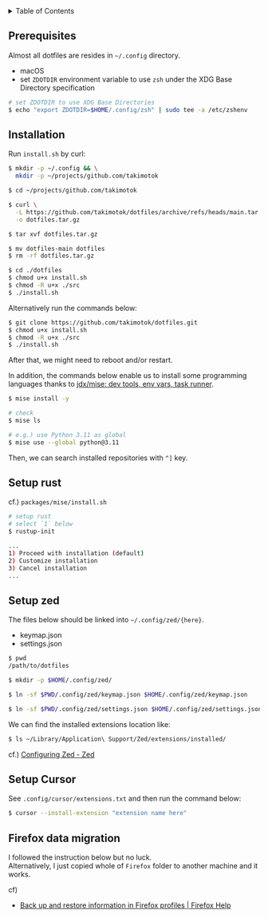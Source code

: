 <!-- TABLE OF CONTENTS -->
<details>
  <summary>Table of Contents</summary>
  <ol>
    <li><a href="#prerequisites">Prerequisites</a></li>
    <li><a href="#installation">Installation</a></li>
  </ol>
</details>

## Prerequisites

Almost all dotfiles are resides in `~/.config` directory.

- macOS
- set `ZDOTDIR` environment variable to use `zsh` under the XDG Base Directory specification

```sh
# set ZDOTDIR to use XDG Base Directories
$ echo "export ZDOTDIR=$HOME/.config/zsh" | sudo tee -a /etc/zshenv
```

## Installation

Run `install.sh` by curl:

```sh
$ mkdir -p ~/.config && \
  mkdir -p ~/projects/github.com/takimotok

$ cd ~/projects/github.com/takimotok

$ curl \
  -L https://github.com/takimotok/dotfiles/archive/refs/heads/main.tar.gz \
  -o dotfiles.tar.gz

$ tar xvf dotfiles.tar.gz

$ mv dotfiles-main dotfiles
$ rm -rf dotfiles.tar.gz

$ cd ./dotfiles
$ chmod u+x install.sh
$ chmod -R u+x ./src
$ ./install.sh
```

Alternatively run the commands below:

```sh
$ git clone https://github.com/takimotok/dotfiles.git
$ chmod u+x install.sh
$ chmod -R u+x ./src
$ ./install.sh
```

After that, we might need to reboot and/or restart.

In addition, the commands below enable us to install some programming languages thanks to [jdx/mise: dev tools, env vars, task runner](https://github.com/jdx/mise).

```sh
$ mise install -y

# check
$ mise ls

# e.g.) use Python 3.11 as global
$ mise use --global python@3.11
```

Then, we can search installed repositories with `^]` key.

## Setup rust

cf.) `packages/mise/install.sh`

```sh
# setup rust
# select `1` below
$ rustup-init

...
1) Proceed with installation (default)
2) Customize installation
3) Cancel installation
...

```

## Setup zed

The files below should be linked into `~/.config/zed/{here}`.

- keymap.json
- settings.json

```sh
$ pwd
/path/to/dotfiles

$ mkdir -p $HOME/.config/zed/

$ ln -sf $PWD/.config/zed/keymap.json $HOME/.config/zed/keymap.json

$ ln -sf $PWD/.config/zed/settings.json $HOME/.config/zed/settings.json
```

We can find the installed extensions location like:

```sh
$ ls ~/Library/Application\ Support/Zed/extensions/installed/

```

cf.) [Configuring Zed - Zed](https://zed.dev/docs/configuring-zed#auto-install-extensions)

## Setup Cursor

See `.config/cursor/extensions.txt` and then run the command below:

```sh
$ cursor --install-extension "extension name here"

```

## Firefox data migration

I followed the instruction below but no luck.  
Alternatively, I just copied whole of `Firefox` folder to another machine and it works.

cf)

- [Back up and restore information in Firefox profiles | Firefox Help](https://support.mozilla.org/en-US/kb/back-and-restore-information-firefox-profiles)
